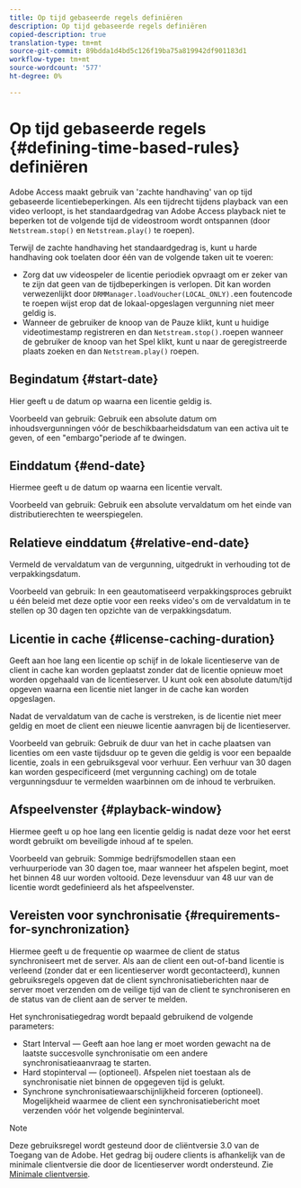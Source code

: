 ```yaml
---
title: Op tijd gebaseerde regels definiëren
description: Op tijd gebaseerde regels definiëren
copied-description: true
translation-type: tm+mt
source-git-commit: 89bdda1d4bd5c126f19ba75a819942df901183d1
workflow-type: tm+mt
source-wordcount: '577'
ht-degree: 0%

---
```



# Op tijd gebaseerde regels {#defining-time-based-rules} definiëren

Adobe Access maakt gebruik van &#39;zachte handhaving&#39; van op tijd gebaseerde licentiebeperkingen. Als een tijdrecht tijdens playback van een video verloopt, is het standaardgedrag van Adobe Access playback niet te beperken tot de volgende tijd de videostroom wordt ontspannen (door `Netstream.stop()` en `Netstream.play()` te roepen).

Terwijl de zachte handhaving het standaardgedrag is, kunt u harde handhaving ook toelaten door één van de volgende taken uit te voeren:

* Zorg dat uw videospeler de licentie periodiek opvraagt om er zeker van te zijn dat geen van de tijdbeperkingen is verlopen. Dit kan worden verwezenlijkt door `DRMManager.loadVoucher(LOCAL_ONLY).`een foutencode te roepen wijst erop dat de lokaal-opgeslagen vergunning niet meer geldig is.
* Wanneer de gebruiker de knoop van de Pauze klikt, kunt u huidige videotimestamp registreren en dan `Netstream.stop().`roepen wanneer de gebruiker de knoop van het Spel klikt, kunt u naar de geregistreerde plaats zoeken en dan `Netstream.play()` roepen.

## Begindatum {#start-date}

Hier geeft u de datum op waarna een licentie geldig is.

Voorbeeld van gebruik: Gebruik een absolute datum om inhoudsvergunningen vóór de beschikbaarheidsdatum van een activa uit te geven, of een &quot;embargo&quot;periode af te dwingen.

## Einddatum {#end-date}

Hiermee geeft u de datum op waarna een licentie vervalt.

Voorbeeld van gebruik: Gebruik een absolute vervaldatum om het einde van distributierechten te weerspiegelen.

## Relatieve einddatum {#relative-end-date}

Vermeld de vervaldatum van de vergunning, uitgedrukt in verhouding tot de verpakkingsdatum.

Voorbeeld van gebruik: In een geautomatiseerd verpakkingsproces gebruikt u één beleid met deze optie voor een reeks video&#39;s om de vervaldatum in te stellen op 30 dagen ten opzichte van de verpakkingsdatum.

## Licentie in cache {#license-caching-duration}

Geeft aan hoe lang een licentie op schijf in de lokale licentieserve van de client in cache kan worden geplaatst zonder dat de licentie opnieuw moet worden opgehaald van de licentieserver. U kunt ook een absolute datum/tijd opgeven waarna een licentie niet langer in de cache kan worden opgeslagen.

Nadat de vervaldatum van de cache is verstreken, is de licentie niet meer geldig en moet de client een nieuwe licentie aanvragen bij de licentieserver.

Voorbeeld van gebruik: Gebruik de duur van het in cache plaatsen van licenties om een vaste tijdsduur op te geven die geldig is voor een bepaalde licentie, zoals in een gebruiksgeval voor verhuur. Een verhuur van 30 dagen kan worden gespecificeerd (met vergunning caching) om de totale vergunningsduur te vermelden waarbinnen om de inhoud te verbruiken.

## Afspeelvenster {#playback-window}

Hiermee geeft u op hoe lang een licentie geldig is nadat deze voor het eerst wordt gebruikt om beveiligde inhoud af te spelen.

Voorbeeld van gebruik: Sommige bedrijfsmodellen staan een verhuurperiode van 30 dagen toe, maar wanneer het afspelen begint, moet het binnen 48 uur worden voltooid. Deze levensduur van 48 uur van de licentie wordt gedefinieerd als het afspeelvenster.

## Vereisten voor synchronisatie {#requirements-for-synchronization}

Hiermee geeft u de frequentie op waarmee de client de status synchroniseert met de server. Als aan de client een out-of-band licentie is verleend (zonder dat er een licentieserver wordt gecontacteerd), kunnen gebruiksregels opgeven dat de client synchronisatieberichten naar de server moet verzenden om de veilige tijd van de client te synchroniseren en de status van de client aan de server te melden.

Het synchronisatiegedrag wordt bepaald gebruikend de volgende parameters:

* Start Interval — Geeft aan hoe lang er moet worden gewacht na de laatste succesvolle synchronisatie om een andere synchronisatieaanvraag te starten.
* Hard stopinterval — (optioneel). Afspelen niet toestaan als de synchronisatie niet binnen de opgegeven tijd is gelukt.
* Synchrone synchronisatiewaarschijnlijkheid forceren (optioneel). Mogelijkheid waarmee de client een synchronisatiebericht moet verzenden vóór het volgende begininterval.

>[!NOTE]
>
>Deze gebruiksregel wordt gesteund door de cliëntversie 3.0 van de Toegang van de Adobe. Het gedrag bij oudere clients is afhankelijk van de minimale clientversie die door de licentieserver wordt ondersteund. Zie [Minimale clientversie](../../../../aaxs-protecting-content/content-implementing-the-license-server/content-handling-license-reqs/content-minimum-client-version.md).
